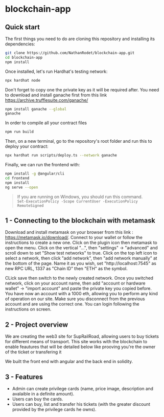 # blockchain-app

## Quick start

The first things you need to do are cloning this repository and installing its dependencies:

```bash
git clone https://github.com/NathanRodet/blockchain-app.git
cd blockchain-app
npm install
```

Once installed, let's run Hardhat's testing network:

```bash
npx hardhat node
```
Don't forget to copy one the private key as it will be required after.
You need to download and install ganache first from this link
https://archive.trufflesuite.com/ganache/


```bash
npm install ganache --global
ganache
```
In order to compile all your contract files

```bash
npm run build
```


Then, on a new terminal, go to the repository's root folder and run this to deploy your contract:

```bash
npx hardhat run scripts/deploy.ts --network ganache
```

Finally, we can run the frontend with:

```bash
npm install -g @angular/cli
cd frontend
npm install
ng serve --open
```

> If you are running on Windows, you should run this command.  
> `Set-ExecutionPolicy -Scope CurrentUser -ExecutionPolicy RemoteSigned`

## 1 - Connecting to the blockchain with metamask

Download and install metamask on your browser from this link : https://metamask.io/download/.
Connect to your wallet or follow the instructions to create a new one.
Click on the plugin icon then metamask to open the menu.
Click on the vertical "...", then "settings" -> "advanced" and scroll down to set "Show test networks" to true.
Click on the top left icon to select a network, then click "add network", then "add network manually" at the bottom of the page.
Name it as you wish, set "http://localhost:7545" as new RPC URL, 1337 as "Chain ID" then "ETH" as the symbol.

CLick save then switch to the newly created network.
Once you switched network, click on your account name, then add "account or hardware wallet" -> "import account" and paste the private key you copied before. You have now an account with a 1000 eth, allowing you to perform any kind of operation on our site.
Make sure you disconnect from the previous account and are using the correct one.
You can login following the instructions on screen.

## 2 - Project overview

We are creating the web3 site for SupRailRoad, allowing users to buy tickets for different means of transport.
This site works with the blockchain to enable feautures that will be detailed below like prooving you're the owner of the ticket or transfering it

We built the front end with angular and the back end in solidity.

## 3 - Features

- Admin can create privilege cards (name, price image, description and avalaible in a definite amount).
- Users can buy the cards.
- Users can buy, list and transfer his tickets (with the greater discount provided by the privilege cards he owns).

